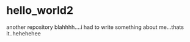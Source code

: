 
# hello_world2
another repository
blahhhh....i had to write something about me...thats it..hehehehee
